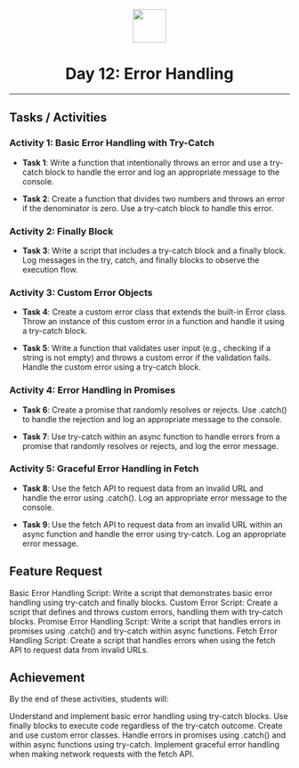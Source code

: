 <div align="center">
  <img height="60" src="https://img.icons8.com/color/344/javascript.png">
  <h1>Day 12: Error Handling</h1>
</div>

---

## Tasks / Activities

### Activity 1: Basic Error Handling with Try-Catch

- **Task 1**: Write a function that intentionally throws an error and use a try-catch block to handle the error and log an appropriate message to the console.

- **Task 2**: Create a function that divides two numbers and throws an error if the denominator is zero. Use a try-catch block to handle this error.

### Activity 2: Finally Block

- **Task 3**: Write a script that includes a try-catch block and a finally block. Log messages in the try, catch, and finally blocks to observe the execution flow.

### Activity 3: Custom Error Objects

- **Task 4**: Create a custom error class that extends the built-in Error class. Throw an instance of this custom error in a function and handle it using a try-catch block.

- **Task 5**: Write a function that validates user input (e.g., checking if a string is not empty) and throws a custom error if the validation fails. Handle the custom error using a try-catch block.

### Activity 4: Error Handling in Promises

- **Task 6**: Create a promise that randomly resolves or rejects. Use .catch() to handle the rejection and log an appropriate message to the console.

- **Task 7**: Use try-catch within an async function to handle errors from a promise that randomly resolves or rejects, and log the error message.

### Activity 5: Graceful Error Handling in Fetch

- **Task 8**: Use the fetch API to request data from an invalid URL and handle the error using .catch(). Log an appropriate error message to the console.

- **Task 9**: Use the fetch API to request data from an invalid URL within an async function and handle the error using try-catch. Log an appropriate error message.

## Feature Request

Basic Error Handling Script: Write a script that demonstrates basic error handling using try-catch and finally blocks.
Custom Error Script: Create a script that defines and throws custom errors, handling them with try-catch blocks.
Promise Error Handling Script: Write a script that handles errors in promises using .catch() and try-catch within async functions.
Fetch Error Handling Script: Create a script that handles errors when using the fetch API to request data from invalid URLs.

## Achievement

By the end of these activities, students will:

Understand and implement basic error handling using try-catch blocks.
Use finally blocks to execute code regardless of the try-catch outcome.
Create and use custom error classes.
Handle errors in promises using .catch() and within async functions using try-catch.
Implement graceful error handling when making network requests with the fetch API.
